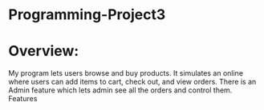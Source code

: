 # Programming-Project3

# Overview:
My program lets users browse and buy products. It simulates an online where users can add items to cart, check out, and view orders. There is an Admin feature which lets admin see all the orders and control them.
Features
